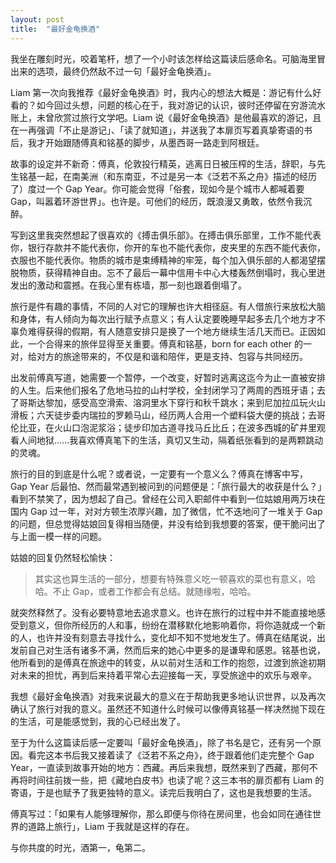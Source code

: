 ```yaml
---
layout: post
title:  "最好金龟换酒"
---
```


我坐在雕刻时光，咬着笔杆，想了一个小时该怎样给这篇读后感命名。可脑海里冒出来的选项，最终仍然敌不过一句「最好金龟换酒」。

Liam 第一次向我推荐《最好金龟换酒》时，我内心的想法大概是：游记有什么好看的？如今回过头想，问题的核心在于，我对游记的认识，彼时还停留在穷游流水账上，未曾欣赏过旅行文学吧。Liam 说《最好金龟换酒》是他最喜欢的游记，且在一再强调「不止是游记」、「读了就知道」，并送我了本扉页写着真挚寄语的书后，我才开始跟随傅真和铭基的脚步，从墨西哥一路走到阿根廷。

故事的设定并不新奇：傅真，伦敦投行精英，逃离日日被压榨的生活，辞职，与先生铭基一起，在南美洲（和东南亚，不过是另一本《泛若不系之舟》描述的经历了）度过一个 Gap Year。你可能会觉得「俗套，现如今是个城市人都喊着要 Gap，叫嚣着环游世界」。也许是。可他们的经历，既浪漫又勇敢，依然令我沉醉。

写到这里我突然想起了很喜欢的《搏击俱乐部》。在搏击俱乐部里，工作不能代表你，银行存款并不能代表你，你开的车也不能代表你，皮夹里的东西不能代表你，衣服也不能代表你。物质的城市是束缚精神的牢笼，每个加入俱乐部的人都渴望摆脱物质，获得精神自由。忘不了最后一幕中信用卡中心大楼轰然倒塌时，我心里迸发出的激动和震撼。在我心里有栋墙，那一刻也跟着倒塌了。

旅行是件有趣的事情，不同的人对它的理解也许大相径庭。有人借旅行来放松大脑和身体，有人倾向为每次出行赋予点意义；有人认定要晚睡早起多去几个地方才不辜负难得获得的假期，有人随意安排只是换了一个地方继续生活几天而已。正因如此，一个合得来的旅伴显得至关重要。傅真和铭基，born for each other 的一对，给对方的旅途带来的，不仅是和谐和陪伴，更是支持、包容与共同经历。

出发前傅真写道，她需要一个暂停，一个改变，好暂时逃离这迄今为止一直被安排的人生。后来他们报名了危地马拉的山村学校，全封闭学习了两周的西班牙语；去了哥斯达黎加，感受高空滑索、溶洞里水下穿行和秋千跳水；来到尼加拉瓜玩火山滑板；六天徒步委内瑞拉的罗赖马山，经历两人合用一个塑料袋大便的挑战；去哥伦比亚，在火山口泡泥浆浴；徒步印加古道寻找马丘比丘；在波多西城的矿井里观看人间地狱……我喜欢傅真笔下的生活，真切又生动，隔着纸张看到的是两颗跳动的灵魂。

旅行的目的到底是什么呢？或者说，一定要有一个意义么？傅真在博客中写， Gap Year 后最怕、然而最常遇到被问到的问题便是：「旅行最大的收获是什么？」看到不禁笑了，因为想起了自己。曾经在公司入职邮件中看到一位姑娘用两万块在国内 Gap 过一年，对对方顿生浓厚兴趣，加了微信，忙不迭地问了一堆关于 Gap 的问题，但总觉得姑娘回复得相当随便，并没有给到我想要的答案，便干脆问出了与上面一模一样的问题。

姑娘的回复仍然轻松愉快：

> 其实这也算生活的一部分，想要有特殊意义吃一顿喜欢的菜也有意义，哈哈。不止 Gap，或者工作都会有总结。就随缘啦，哈哈。  

就突然释然了。没有必要特意地去追求意义。也许在旅行的过程中并不能直接地感受到意义，但你所经历的人和事，纷纷在潜移默化地影响着你，将你造就成一个新的人，也许并没有刻意去寻找什么，变化却不知不觉地发生了。傅真在结尾说，出发前自己对生活有诸多不满，然而后来的她心中更多的是谦卑和感恩。铭基也说，他所看到的是傅真在旅途中的转变，从以前对生活和工作的抱怨，过渡到旅途初期对未来的担忧，再到后来持着平常心去迎接每一天，享受旅途中的欢乐与艰辛。

我想《最好金龟换酒》对我来说最大的意义在于帮助我更多地认识世界，以及再次确认了旅行对我的意义。虽然还不知道什么时候可以像傅真铭基一样决然抛下现在的生活，可是能感觉到，我的心已经出发了。

至于为什么这篇读后感一定要叫「最好金龟换酒」，除了书名是它，还有另一个原因。看完这本书后我又接着读了《泛若不系之舟》，终于跟着他们走完整个 Gap Year，一直读到故事开始的地方：西藏。再后来我想，既然来到了西藏，那何不再将时间往前拨一些，把《藏地白皮书》也读了呢？这三本书的扉页都有 Liam 的寄语，于是也赋予了我更独特的意义。读完后我明白了，这也是我想要的生活。

傅真写过：「如果有人能够理解你，那么即便与你待在房间里，也会如同在通往世界的道路上旅行」，Liam 于我就是这样的存在。

与你共度的时光，酒第一，龟第二。

